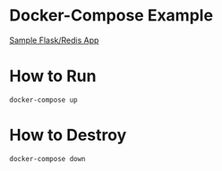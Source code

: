 # Docker-Compose Example
[Sample Flask/Redis App](https://docs.docker.com/compose/gettingstarted/)

# How to Run
```docker
docker-compose up
```

# How to Destroy
```docker
docker-compose down
```